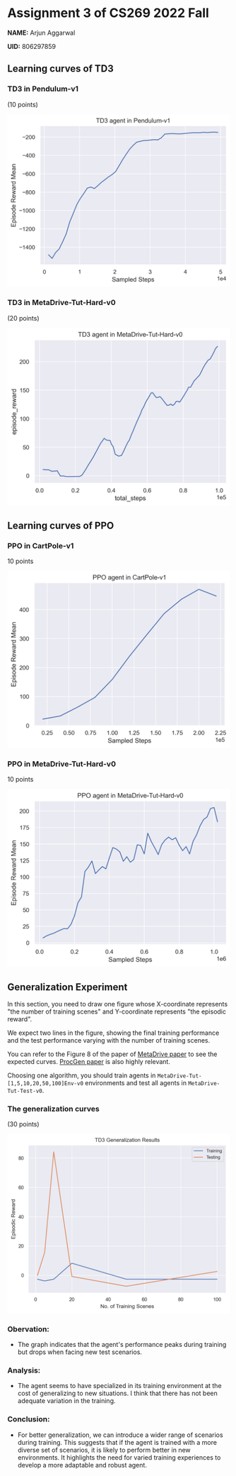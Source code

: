 # Assignment 3 of CS269 2022 Fall

**NAME:** Arjun Aggarwal

**UID:** 806297859


## Learning curves of TD3

### TD3 in Pendulum-v1

(10 points)

![](curves/td3_pend_v1.png)


### TD3 in MetaDrive-Tut-Hard-v0

(20 points)

![](curves/td3_meta_drive_hard.png)



## Learning curves of PPO


### PPO in CartPole-v1

10 points

![](curves/ppo_cartpole.png)


### PPO in MetaDrive-Tut-Hard-v0

10 points


![](curves/ppo_meta_drive_hard.png)


## Generalization Experiment

In this section, you need to draw one figure
whose X-coordinate represents "the number of training scenes" and 
Y-coordinate represents "the episodic reward".

We expect two lines in the figure, showing the final training performance and 
the test performance varying with the number of training scenes. 

You can refer to the Figure 8 of the paper of  [MetaDrive paper](https://arxiv.org/pdf/2109.12674.pdf) 
to see the expected curves. [ProcGen paper](http://proceedings.mlr.press/v97/cobbe19a/cobbe19a.pdf) is also highly relevant.


Choosing one algorithm, you should train agents in `MetaDrive-Tut-[1,5,10,20,50,100]Env-v0` environments and test all agents in `MetaDrive-Tut-Test-v0`.



### The generalization curves

(30 points)

![](curves/td3_gen.png)

### Obervation:
- The graph indicates that the agent's performance peaks during training but drops when facing new test scenarios.

### Analysis:
- The agent seems to have specialized in its training environment at the cost of generalizing to new situations. I think that there has not been adequate variation in the training.

### Conclusion:
- For better generalization, we can introduce a wider range of scenarios during training. This suggests that if the agent is trained with a more diverse set of scenarios, it is likely to perform better in new environments. It highlights the need for varied training experiences to develop a more adaptable and robust agent.





